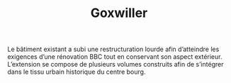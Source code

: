 ﻿---
publishdate: 2019-02-08
title: "Goxwiller"
description: "Extension et restructuration d’une école maternelle et élémentaire"
location: "Goxwiller (67)"
client: "Commune de Goxwiller"
builder: [
    'Agence N.Larché & N.Metzger, architectes d.pl.g.',
    'A. Suchet chef de projet pour les phases : ESQ, APS, APD/PC, PRO, DCE, ACT, EXE/DET',
    'Echoes, SIB Etudes, Sedime, EFT2E Ing., Fluid’IT, TFC'
]
period: "2015 - 2017"
surface: "720 m²"
cost: "1 420 000 € HT"
imagesLegacy: [
    'goxwiller/DSC_1318_m_D_Web.jpg',
]
images:
  - /img/upload/goxwiller_DSC_1318_m_D_Web.jpg
  - /img/upload/goxwiller_DSC_1313_m_D_Web.jpg
  - /img/upload/goxwiller_DSC_1320_m_D_Web.jpg
  - /img/upload/goxwiller_DSC_1322_m_D_Web.jpg
  - /img/upload/goxwiller_DSC_1612_m_D_Web.jpg
  - /img/upload/goxwiller_DSC_1622_m_D_Web.jpg
metadesc: "Ecole maternelle et élémentaire de Goxwiller, extension et réhabilitation BBC au cœur de la commune alsacienne de Goxwiller."
---
Le bâtiment existant a subi une restructuration lourde afin d’atteindre les exigences d’une rénovation BBC tout en conservant son aspect extérieur. L’extension se compose de plusieurs volumes construits afin de s’intégrer dans le tissu urbain historique du centre bourg.
